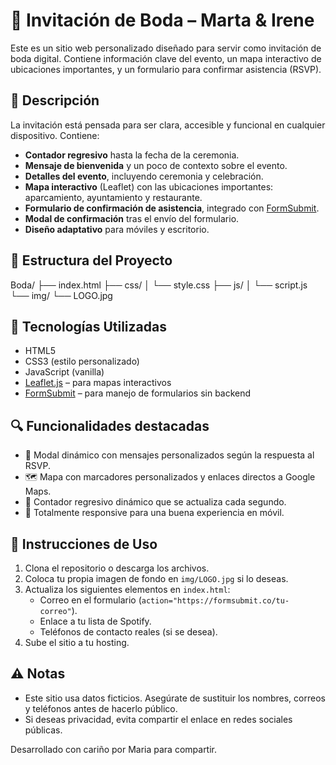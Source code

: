 # 💍 Invitación de Boda – Marta & Irene

Este es un sitio web personalizado diseñado para servir como invitación de boda digital. Contiene información clave del evento, un mapa interactivo de ubicaciones importantes, y un formulario para confirmar asistencia (RSVP).

## 📝 Descripción

La invitación está pensada para ser clara, accesible y funcional en cualquier dispositivo. Contiene:

- **Contador regresivo** hasta la fecha de la ceremonia.
- **Mensaje de bienvenida** y un poco de contexto sobre el evento.
- **Detalles del evento**, incluyendo ceremonia y celebración.
- **Mapa interactivo** (Leaflet) con las ubicaciones importantes: aparcamiento, ayuntamiento y restaurante.
- **Formulario de confirmación de asistencia**, integrado con [FormSubmit](https://formsubmit.co/).
- **Modal de confirmación** tras el envío del formulario.
- **Diseño adaptativo** para móviles y escritorio.

## 📁 Estructura del Proyecto

 Boda/
├── index.html
├── css/
│ └── style.css
├── js/
│ └── script.js
└── img/
└── LOGO.jpg


## 🔧 Tecnologías Utilizadas

- HTML5
- CSS3 (estilo personalizado)
- JavaScript (vanilla)
- [Leaflet.js](https://leafletjs.com/) – para mapas interactivos
- [FormSubmit](https://formsubmit.co/) – para manejo de formularios sin backend

## 🔍 Funcionalidades destacadas

- 🎉 Modal dinámico con mensajes personalizados según la respuesta al RSVP.
- 🗺️ Mapa con marcadores personalizados y enlaces directos a Google Maps.
- 📅 Contador regresivo dinámico que se actualiza cada segundo.
- 📱 Totalmente responsive para una buena experiencia en móvil.

## 🚀 Instrucciones de Uso

1. Clona el repositorio o descarga los archivos.
2. Coloca tu propia imagen de fondo en `img/LOGO.jpg` si lo deseas.
3. Actualiza los siguientes elementos en `index.html`:
   - Correo en el formulario (`action="https://formsubmit.co/tu-correo"`).
   - Enlace a tu lista de Spotify.
   - Teléfonos de contacto reales (si se desea).
4. Sube el sitio a tu hosting.

## ⚠️ Notas

- Este sitio usa datos ficticios. Asegúrate de sustituir los nombres, correos y teléfonos antes de hacerlo público.
- Si deseas privacidad, evita compartir el enlace en redes sociales públicas.


Desarrollado con cariño por Maria para compartir.